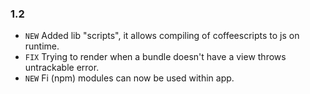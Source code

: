 ### 1.2

* `NEW` Added lib "scripts", it allows compiling of coffeescripts to js on runtime.
* `FIX` Trying to render when a bundle doesn't have a view throws untrackable error.
* `NEW` Fi (npm) modules can now be used within app.
